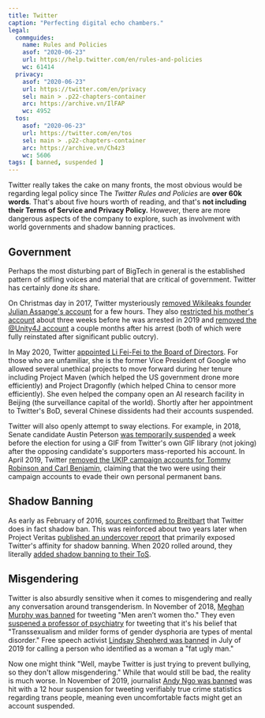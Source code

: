 ```yaml
---
title: Twitter
caption: "Perfecting digital echo chambers."
legal:
  commguides:
    name: Rules and Policies
    asof: "2020-06-23"
    url: https://help.twitter.com/en/rules-and-policies
    wc: 61414
  privacy:
    asof: "2020-06-23"
    url: https://twitter.com/en/privacy
    sel: main > .p22-chapters-container
    arc: https://archive.vn/IlFAP
    wc: 4952
  tos:
    asof: "2020-06-23"
    url: https://twitter.com/en/tos
    sel: main > .p22-chapters-container
    arc: https://archive.vn/Ch4z3
    wc: 5606
tags: [ banned, suspended ]
---
```


Twitter really takes the cake on many fronts, the most obvious would be
regarding legal policy since The _Twitter Rules and Policies_ are **over 60k
words**. That's about five hours worth of reading, and that's **not including
their Terms of Service and Privacy Policy.** However, there are more dangerous
aspects of the company to explore, such as involvment with world governments
and shadow banning practices.

## Government

Perhaps the most disturbing part of BigTech in general is the established
pattern of stifling voices and material that are critical of government.
Twitter has certainly done _its_ share.

On Christmas day in 2017, Twitter mysteriously [removed Wikileaks founder
Julian Assange's
account](/events/twitter-briefly-removes-julian-assanges-account/) for a few
hours. They also [restricted his mother's
account](/events/twitter-restricts-julian-assanges-mother/) about three weeks
before he was arrested in 2019 and [removed the @Unity4J
account](/events/twitter-suspends-julian-assange-defense-account/) a couple
months after his arrest (both of which were fully reinstated after significant
public outcry).

In May 2020, Twitter [appointed Li Fei-Fei to the Board of
Directors](/events/twitter-appoints-li-fei-fei-to-board-of-directors/). For
those who are unfamiliar, she is the former Vice President of Google who
allowed several unethical projects to move forward during her tenure including
Project Maven (which helped the US government drone more efficiently) and
Project Dragonfly (which helped China to censor more efficiently). She even
helped the company open an AI research facility in Beijing (the surveillance
capital of the world). Shortly after her appointment to Twitter's BoD, several
Chinese dissidents had their accounts suspended.

Twitter will also openly attempt to sway elections. For example, in 2018,
Senate candidate Austin Peterson [was temporarily
suspended](/events/twitter-suspends-austin-peterson/) a week before the
election for using a GIF from Twitter's own GIF library (not joking) after the
opposing candidate's supporters mass-reported his account. In April 2019,
Twitter [removed the UKIP campaign accounts for Tommy Robinson and Carl
Benjamin](/events/twitter-bans-ukip-accounts-for-carl-benjamin-and-tommy-robinson/),
claiming that the two were using their campaign accounts to evade their own
personal permanent bans.

## Shadow Banning

As early as February of 2016, [sources confirmed to
Breitbart](/events/sources-confirm-twitter-shadow-banning-exclusively-to-breitbart/)
that Twitter does in fact shadow ban. This was reinforced about two years later
when Project Veritas [published an undercover
report](/events/project-veritas-publishes-report-on-undercover-operations-regarding-twitter/)
that primarily exposed Twitter's affinity for shadow banning. When 2020
rolled around, they literally [added shadow banning to their
ToS](/events/twitter-adds-shadow-banning-to-tos/).

## Misgendering

Twitter is also absurdly sensitive when it comes to misgendering and really any
conversation around transgenderism. In November of 2018, [Meghan Murphy was
banned](/events/twitter-bans-meghan-murphy/) for tweeting "Men aren’t women
tho." They even [suspened a professor of
psychiatry](/events/twitter-suspends-ray-blanchard/) for tweeting that it's his
belief that "Transsexualism and milder forms of gender dysphoria are types of
mental disorder." Free speech activist [Lindsay Shepherd was
banned](/events/twitter-bans-lindsay-shepherd/) in July of 2019 for calling a
person who identified as a woman a "fat ugly man."

Now one might think "Well, maybe Twitter is just trying to prevent bullying, so
they don't allow misgendering." While that would still be bad, the reality is
much worse. In November of 2019, journalist [Andy Ngo was
banned](/events/twitter-suspends-andy-ngo/) was hit with a 12 hour suspension
for tweeting verifiably true crime statistics regarding trans people, meaning even
uncomfortable facts might get an account suspended.
